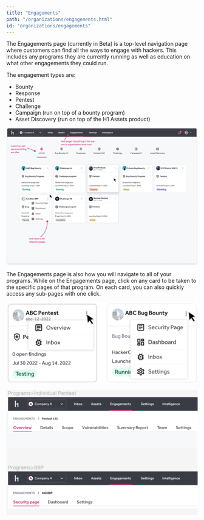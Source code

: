 ```yaml
---
title: "Engagements"
path: "/organizations/engagements.html"
id: "organizations/engagements"
---
```


The Engagements page (currently in Beta) is a top-level navigation page where customers can find all the ways to engage with hackers. This includes any programs they are currently running as well as education on what other engagements they could run.

The engagement types are:
* Bounty
* Response
* Pentest
* Challenge
* Campaign (run on top of a bounty program)
* Asset Discovery (run on top of the H1 Assets product)

![engagements page](./images/engagements-1.png)

The Engagements page is also how you will navigate to all of your programs. While on the Engagements page, click on any card to be taken to the specific pages of that program. On each card, you can also quickly access any sub-pages with one click. 

![engagements cards](./images/engagements-2.png)

![engagements breadcrumb](./images/engagements-3.png)



